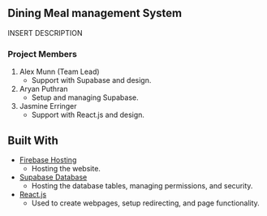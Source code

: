 ## Dining Meal management System
INSERT DESCRIPTION

### Project Members
1. Alex Munn (Team Lead)
    - Support with Supabase and design.
2. Aryan Puthran
    - Setup and managing Supabase.
3. Jasmine Erringer
    - Support with React.js and design.

## Built With
  - [Firebase Hosting](https://firebase.google.com/docs/hosting)
    - Hosting the website.
  - [Supabase Database](https://supabase.com/)
    - Hosting the database tables, managing permissions, and security.
  - [React.js](https://react.dev/)
    - Used to create webpages, setup redirecting, and page functionality.
